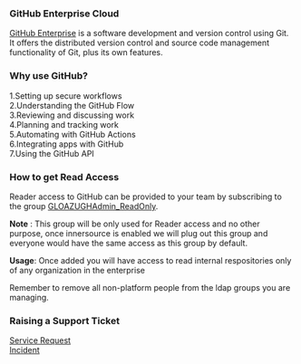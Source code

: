 ### GitHub Enterprise Cloud

[GitHub Enterprise](https://repo.roche.com) is a software development and version control using Git. It offers the distributed version control and source code management functionality of Git, plus its own features.

### Why use GitHub?

1.Setting up secure workflows  
2.Understanding the GitHub Flow  
3.Reviewing and discussing work  
4.Planning and tracking work  
5.Automating with GitHub Actions  
6.Integrating apps with GitHub  
7.Using the GitHub API  


### How to get Read Access

Reader access to GitHub can be provided to your team by subscribing to the group [GLOAZUGHAdmin_ReadOnly](https://gds-selfsubscription.roche.com/#/group/GLOAZUGHAdmin_ReadOnly).  
  
**Note** : This group will be only used for Reader access and no other purpose, once innersource is enabled we will plug out this group and everyone would have the same access as this group by default.
  
**Usage**: Once added you will have access to read internal respositories only of any organization in the enterprise
  


Remember to remove all non-platform people from the ldap groups you are managing.


### Raising a Support Ticket

[Service Request](https://roche.service-now.com/rose?id=sc_cat_item&sys_id=548ad5afdb8181104ae70028f4961988)   
[Incident](https://roche.service-now.com/rose?id=sc_cat_item&sys_id=612a9d8fdb8d05904ae70028f49619ca)

